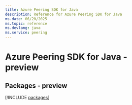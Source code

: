 ```yaml
---
title: Azure Peering SDK for Java
description: Reference for Azure Peering SDK for Java
ms.date: 06/20/2025
ms.topic: reference
ms.devlang: java
ms.service: peering
---
```

# Azure Peering SDK for Java - preview
## Packages - preview
[!INCLUDE [packages](peering-index.md)]